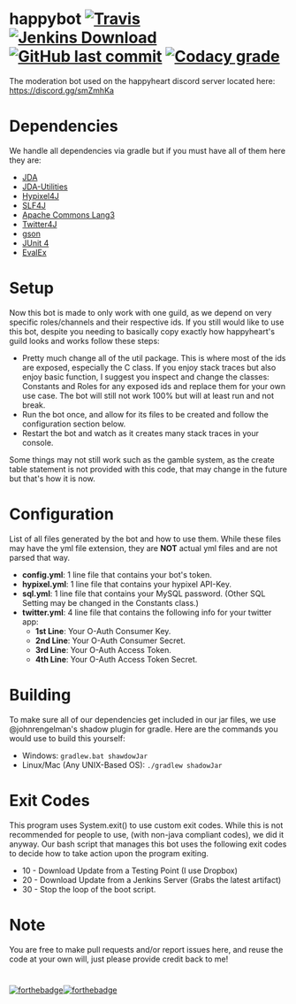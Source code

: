 # happybot [![Travis](https://img.shields.io/travis/WheezyGold7931/happybot.svg?style=for-the-badge)](https://travis-ci.org/WheezyGold7931/happybot) [![Jenkins Download](https://img.shields.io/badge/jenkins-download-blue.svg?style=for-the-badge)](http://142.44.162.101:8080/job/happybot//) [![GitHub last commit](https://img.shields.io/github/last-commit/WheezyGold7931/happybot.svg?style=for-the-badge)](https://github.com/WheezyGold7931/happybot/commits/master) [![Codacy grade](https://img.shields.io/codacy/grade/8c61619d7c67461083fc9386bd5b6c87.svg?style=for-the-badge)]()
The moderation bot used on the happyheart discord server located here: https://discord.gg/smZmhKa
# Dependencies
We handle all dependencies via gradle but if you must have all of them here they are:
* [JDA](https://github.com/DV8FromTheWorld/JDA)
* [JDA-Utilities](https://github.com/JDA-Applications/JDA-Utilities)
* [Hypixel4J](https://github.com/KevinPriv/HypixelApi4J)
* [SLF4J](https://www.slf4j.org/)
* [Apache Commons Lang3](https://github.com/apache/commons-lang)
* [Twitter4J](https://github.com/yusuke/twitter4j)
* [gson](https://github.com/google/gson)
* [JUnit 4](https://github.com/junit-team/junit4/)
* [EvalEx](https://github.com/uklimaschewski/EvalEx)

# Setup
Now this bot is made to only work with one guild, as we depend on very specific roles/channels and their respective ids.
If you still would like to use this bot, despite you needing to basically copy exactly how happyheart's guild looks and works follow these steps:
* Pretty much change all of the util package. This is where most of the ids are exposed, especially the C class. If you enjoy stack traces but also enjoy basic function, I suggest you inspect and change the classes: Constants and Roles for any exposed ids and replace them for your own use case. The bot will still not work 100% but will at least run and not break.
* Run the bot once, and allow for its files to be created and follow the configuration section below.
* Restart the bot and watch as it creates many stack traces in your console.

Some things may not still work such as the gamble system, as the create table statement is not provided with this code, that may change in the future but that's how it is now.

# Configuration
List of all files generated by the bot and how to use them. While these files may have the yml file extension, they are **NOT** actual yml files and are not parsed that way.
* **config.yml**: 1 line file that contains your bot's token.
* **hypixel.yml**: 1 line file that contains your hypixel API-Key.
* **sql.yml**: 1 line file that contains your MySQL password. (Other SQL Setting may be changed in the Constants class.)
* **twitter.yml**: 4 line file that contains the following info for your twitter app:
  * **1st Line**: Your O-Auth Consumer Key.
  * **2nd Line**: Your O-Auth Consumer Secret.
  * **3rd Line**: Your O-Auth Access Token.
  * **4th Line**: Your O-Auth Access Token Secret.
# Building
To make sure all of our dependencies get included in our jar files, we use @johnrengelman's shadow plugin for gradle. Here are the commands you would use to build this yourself:

* Windows: ```gradlew.bat shawdowJar```
* Linux/Mac (Any UNIX-Based OS): ```./gradlew shadowJar```

# Exit Codes
This program uses System.exit() to use custom exit codes. While this is not recommended for people to use, (with non-java compliant codes), we did it anyway.
Our bash script that manages this bot uses the following exit codes to decide how to take action upon the program exiting.
* 10 - Download Update from a Testing Point (I use Dropbox)
* 20 - Download Update from a Jenkins Server (Grabs the latest artifact)
* 30 - Stop the loop of the boot script.

# Note
You are free to make pull requests and/or report issues here, and reuse the code at your own will, just please provide credit back to me!
# 
[![forthebadge](http://forthebadge.com/images/badges/built-with-love.svg)](http://forthebadge.com)[![forthebadge](http://forthebadge.com/images/badges/60-percent-of-the-time-works-every-time.svg)](http://forthebadge.com)
